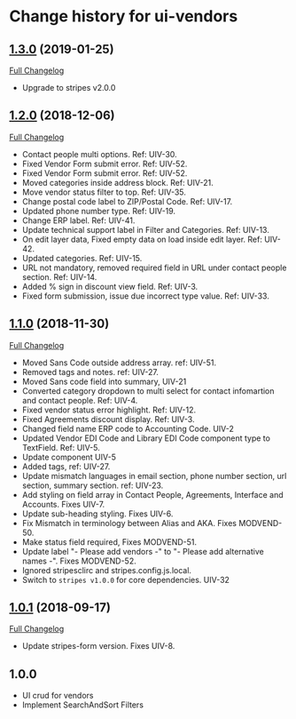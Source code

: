 # Change history for ui-vendors

## [1.3.0](https://github.com/folio-org/ui-vendors/tree/v1.3.0) (2019-01-25)
[Full Changelog](https://github.com/folio-org/ui-vendors/compare/v1.2.0...v1.3.0)

* Upgrade to stripes v2.0.0

## [1.2.0](https://github.com/folio-org/ui-vendors/tree/v1.2.0) (2018-12-06)
[Full Changelog](https://github.com/folio-org/ui-vendors/compare/v1.1.0...v1.2.0)

* Contact people multi options. Ref: UIV-30.
* Fixed Vendor Form submit error. Ref: UIV-52.
* Fixed Vendor Form submit error. Ref: UIV-52.
* Moved categories inside address block. Ref: UIV-21.
* Move vendor status filter to top. Ref: UIV-35.
* Change postal code label to ZIP/Postal Code. Ref: UIV-17.
* Updated phone number type. Ref: UIV-19.
* Change ERP label. Ref: UIV-41.
* Update technical support label in Filter and Categories. Ref: UIV-13.
* On edit layer data, Fixed empty data on load inside edit layer. Ref: UIV-42.
* Updated categories. Ref: UIV-15.
* URL not mandatory, removed required field in URL under contact people section. Ref: UIV-14.
* Added % sign in discount view field. Ref: UIV-3.
* Fixed form submission, issue due incorrect type value. Ref: UIV-33.

## [1.1.0](https://github.com/folio-org/ui-vendors/tree/v1.1.0) (2018-11-30)
[Full Changelog](https://github.com/folio-org/ui-vendors/compare/v1.1.0)

* Moved Sans Code outside address array. ref: UIV-51.
* Removed tags and notes. ref: UIV-27.
* Moved Sans code field into summary, UIV-21
* Converted category dropdown to multi select for contact infomartion and contact people. Ref: UIV-4.
* Fixed vendor status error highlight. Ref: UIV-12.
* Fixed Agreements discount display. Ref: UIV-3.
* Changed field name ERP code to Accounting Code. UIV-2
* Updated Vendor EDI Code and Library EDI Code component type to TextField. Ref: UIV-5.
* Update component UIV-5
* Added tags, ref: UIV-27.
* Update mismatch languages in email section, phone number section, url section, summary section. ref: UIV-23.
* Add styling on field array in Contact People, Agreements, Interface and Accounts. Fixes UIV-7.
* Update sub-heading styling. Fixes UIV-6.
* Fix Mismatch in terminology between Alias and AKA. Fixes MODVEND-50.
* Make status field required, Fixes MODVEND-51.
* Update label "- Please add vendors -" to "- Please add alternative names -". Fixes MODVEND-52.
* Ignored stripesclirc and stripes.config.js.local.
* Switch to `stripes v1.0.0` for core dependencies. UIV-32

## [1.0.1](https://github.com/folio-org/ui-vendors/tree/v1.0.1) (2018-09-17)
[Full Changelog](https://github.com/folio-org/ui-vendors/compare/v1.0.0...v1.0.1)

* Update stripes-form version. Fixes UIV-8.

## 1.0.0
* UI crud for vendors
* Implement SearchAndSort Filters
